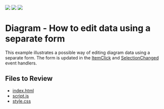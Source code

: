 <!-- default badges list -->
![](https://img.shields.io/endpoint?url=https://codecentral.devexpress.com/api/v1/VersionRange/281707998/20.1.3%2B)
[![](https://img.shields.io/badge/Open_in_DevExpress_Support_Center-FF7200?style=flat-square&logo=DevExpress&logoColor=white)](https://supportcenter.devexpress.com/ticket/details/T916594)
[![](https://img.shields.io/badge/📖_How_to_use_DevExpress_Examples-e9f6fc?style=flat-square)](https://docs.devexpress.com/GeneralInformation/403183)
<!-- default badges end -->
# Diagram - How to edit data using a separate form

This example illustrates a possible way of editing diagram data using a separate form. The form is updated in the [ItemClick](https://js.devexpress.com/jQuery/Documentation/ApiReference/UI_Components/dxDiagram/Events/#itemClick) and [SelectionChanged](https://js.devexpress.com/jQuery/Documentation/ApiReference/UI_Components/dxDiagram/Events/#selectionChanged) event handlers.

## Files to Review

* [index.html](./JS/index.html)
* [script.js](./JS/script.js)
* [style.css](./JS/style.css)
